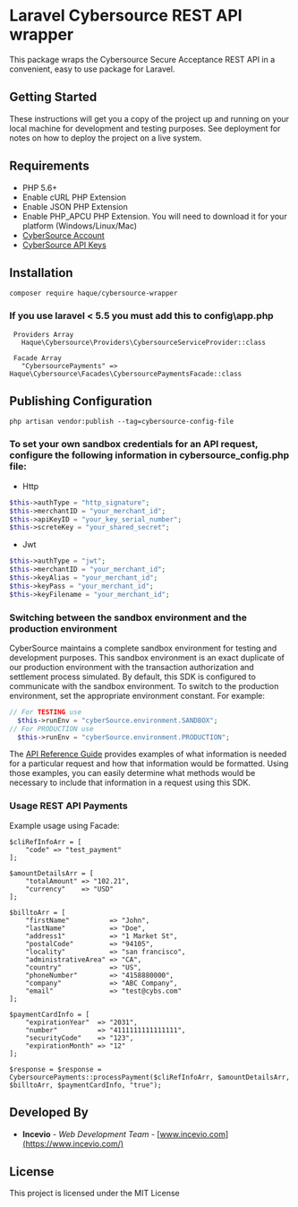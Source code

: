 # Laravel Cybersource REST API wrapper

This package wraps the Cybersource Secure Acceptance REST API in a convenient, easy to use package for Laravel.

## Getting Started

These instructions will get you a copy of the project up and running on your local machine for development and testing purposes. See deployment for notes on how to deploy the project on a live system.

## Requirements
* PHP 5.6+
* Enable cURL PHP Extension
* Enable JSON PHP Extension
* Enable PHP_APCU PHP Extension. You will need to download it for your platform (Windows/Linux/Mac)
* [CyberSource Account](https://developer.cybersource.com/api/developer-guides/dita-gettingstarted/registration.html)
* [CyberSource API Keys](https://developer.cybersource.com/api/developer-guides/dita-gettingstarted/registration/createCertSharedKey.html)

## Installation

```
composer require haque/cybersource-wrapper
```

### If you use laravel < 5.5 you must add this to config\app.php
```
 Providers Array
   Haque\Cybersource\Providers\CybersourceServiceProvider::class

 Facade Array
   "CybersourcePayments" => Haque\Cybersource\Facades\CybersourcePaymentsFacade::class

```

## Publishing Configuration

```
php artisan vendor:publish --tag=cybersource-config-file
```

### To set your own sandbox credentials for an API request, configure the following information in cybersource_config.php file:

  * Http

```php
$this->authType = "http_signature";
$this->merchantID = "your_merchant_id";
$this->apiKeyID = "your_key_serial_number";
$this->screteKey = "your_shared_secret";
```
  * Jwt

```php
$this->authType = "jwt";
$this->merchantID = "your_merchant_id";
$this->keyAlias = "your_merchant_id";
$this->keyPass = "your_merchant_id";
$this->keyFilename = "your_merchant_id";
```

### Switching between the sandbox environment and the production environment
CyberSource maintains a complete sandbox environment for testing and development purposes. This sandbox environment is an exact
duplicate of our production environment with the transaction authorization and settlement process simulated. By default, this SDK is
configured to communicate with the sandbox environment. To switch to the production environment, set the appropriate environment
constant.  For example:

```php
// For TESTING use
  $this->runEnv = "cyberSource.environment.SANDBOX";
// For PRODUCTION use
  $this->runEnv = "cyberSource.environment.PRODUCTION";
```

The [API Reference Guide](https://developer.cybersource.com/api/reference/api-reference.html) provides examples of what information is needed for a particular request and how that information would be formatted. Using those examples, you can easily determine what methods would be necessary to include that information in a request
using this SDK.

### Usage REST API Payments

Example usage using Facade:

```
$cliRefInfoArr = [
	"code" => "test_payment"
];

$amountDetailsArr = [
	"totalAmount" => "102.21",
	"currency"    => "USD"
];

$billtoArr = [
	"firstName"          => "John",
	"lastName"           => "Doe",
	"address1"           => "1 Market St",
	"postalCode"         => "94105",
	"locality"           => "san francisco",
	"administrativeArea" => "CA",
	"country"            => "US",
	"phoneNumber"        => "4158880000",
	"company"            => "ABC Company",
	"email"              => "test@cybs.com"
];

$paymentCardInfo = [
	"expirationYear"  => "2031",
	"number"          => "4111111111111111",
	"securityCode"    => "123",
	"expirationMonth" => "12"
];

$response = $response = CybersourcePayments::processPayment($cliRefInfoArr, $amountDetailsArr, $billtoArr, $paymentCardInfo, "true");
```
## Developed By

* **Incevio** - *Web Development Team* - [www.incevio.com](https://www.incevio.com/)

## License

This project is licensed under the MIT License
